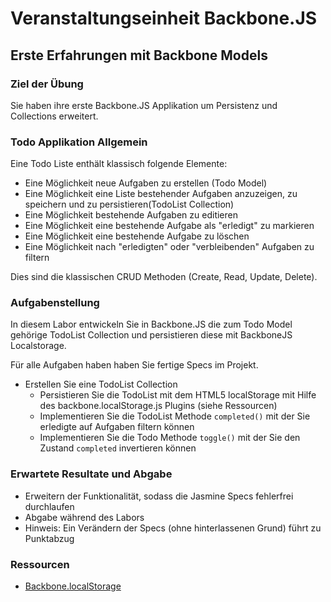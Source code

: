 # Veranstaltungseinheit Backbone.JS

## Erste Erfahrungen mit Backbone Models

### Ziel der Übung

Sie haben ihre erste Backbone.JS Applikation um Persistenz und Collections erweitert.

### Todo Applikation Allgemein

Eine Todo Liste enthält klassisch folgende Elemente:

 * Eine Möglichkeit neue Aufgaben zu erstellen (Todo Model)
 * Eine Möglichkeit eine Liste bestehender Aufgaben anzuzeigen, zu speichern und
   zu persistieren(TodoList Collection)
 * Eine Möglichkeit bestehende Aufgaben zu editieren
 * Eine Möglichkeit eine bestehende Aufgabe als "erledigt" zu markieren
 * Eine Möglichkeit eine bestehende Aufgabe zu löschen
 * Eine Möglichkeit nach "erledigten" oder "verbleibenden" Aufgaben zu filtern

Dies sind die klassischen CRUD Methoden (Create, Read, Update, Delete).


### Aufgabenstellung

In diesem Labor entwickeln Sie in Backbone.JS die zum Todo Model gehörige
TodoList Collection und persistieren diese mit BackboneJS Localstorage.

Für alle Aufgaben haben haben Sie fertige Specs im Projekt.

* Erstellen Sie eine TodoList Collection
    * Persistieren Sie die TodoList mit dem HTML5 localStorage mit Hilfe des backbone.localStorage.js Plugins (siehe Ressourcen)
    * Implementieren Sie die TodoList Methode `completed()` mit der Sie
      erledigte auf Aufgaben filtern können
    * Implementieren Sie die Todo Methode `toggle()` mit der Sie den Zustand
      `completed` invertieren können

### Erwartete Resultate und Abgabe

* Erweitern der Funktionalität, sodass die Jasmine Specs fehlerfrei durchlaufen
* Abgabe während des Labors
* Hinweis: Ein Verändern der Specs (ohne hinterlassenen Grund) führt zu
  Punktabzug

### Ressourcen

* [Backbone.localStorage](https://github.com/jeromegn/Backbone.localStorage)
